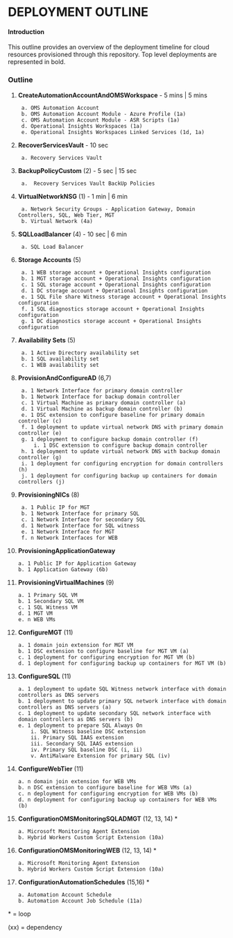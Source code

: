 # DEPLOYMENT OUTLINE

#### Introduction
This outline provides an overview of the deployment timeline for cloud resources provisioned through this repository. Top level deployments are represented in bold.

### Outline

1. **CreateAutomationAccountAndOMSWorkspace** - 5 mins | 5 mins

        a. OMS Automation Account
        b. OMS Automation Account Module - Azure Profile (1a)  
        c. OMS Automation Account Module - ASR Scripts (1a)
        d. Operational Insights Workspaces (1a)
        e. Operational Insights Workspaces Linked Services (1d, 1a)

2. **RecoverServicesVault** - 10 sec

        a. Recovery Services Vault

3. **BackupPolicyCustom** (2) - 5 sec | 15 sec

        a.  Recovery Services Vault BackUp Policies

4. **VirtualNetworkNSG** (1) - 1 min | 6 min

        a. Network Security Groups - Application Gateway, Domain Controllers, SQL, Web Tier, MGT
        b. Virtual Network (4a)

5. **SQLLoadBalancer** (4) - 10 sec | 6 min

        a. SQL Load Balancer

6. **Storage Accounts** (5)

        a. 1 WEB storage account + Operational Insights configuration
        b. 1 MGT storage account + Operational Insights configuration
        c. 1 SQL storage account + Operational Insights configuration
        d. 1 DC storage account + Operational Insights configuration
        e. 1 SQL File share Witness storage account + Operational Insights configuration
        f. 1 SQL diagnostics storage account + Operational Insights configuration
        g. 1 DC diagnostics storage account + Operational Insights configuration

7. **Availability Sets** (5)

        a. 1 Active Directory availability set
        b. 1 SQL availability set
        c. 1 WEB availability set

8. **ProvisionAndConfigureAD** (6,7)

        a. 1 Network Interface for primary domain controller
        b. 1 Network Interface for backup domain controller
        c. 1 Virtual Machine as primary domain controller (a)
        d. 1 Virtual Machine as backup domain controller (b)
        e. 1 DSC extension to configure baseline for primary domain controller (c)
        f. 1 deployment to update virtual network DNS with primary domain controller (e)
        g. 1 deployment to configure backup domain controller (f)
            i. 1 DSC extension to configure backup domain controller
        h. 1 deployment to update virtual network DNS with backup domain controller (g)
        i. 1 deployment for configuring encryption for domain controllers (h)
        j. 1 deployment for configuring backup up containers for domain controllers (j)

9. **ProvisioningNICs** (8)

        a. 1 Public IP for MGT
        b. 1 Network Interface for primary SQL
        c. 1 Network Interface for secondary SQL
        d. 1 Network Interface for SQL witness
        e. 1 Network Interface for MGT
        f. n Network Interfaces for WEB

10. **ProvisioningApplicationGateway**

        a. 1 Public IP for Application Gateway
        b. 1 Application Gateway (6b)

11. **ProvisioningVirtualMachines** (9)

        a. 1 Primary SQL VM
        b. 1 Secondary SQL VM
        c. 1 SQL Witness VM
        d. 1 MGT VM
        e. n WEB VMs

12. **ConfigureMGT** (11)

        a. 1 domain join extension for MGT VM
        b. 1 DSC extension to configure baseline for MGT VM (a)
        c. 1 deployment for configuring encryption for MGT VM (b)
        d. 1 deployment for configuring backup up containers for MGT VM (b)

13. **ConfigureSQL** (11)

        a. 1 deployment to update SQL Witness network interface with domain controllers as DNS servers
        b. 1 deployment to update primary SQL network interface with domain controllers as DNS servers (a)
        c. 1 deployment to update secondary SQL network interface with domain controllers as DNS servers (b)
        e. 1 deployment to prepare SQL Always On
            i. SQL Witness baseline DSC extension
            ii. Primary SQL IAAS extension
            iii. Secondary SQL IAAS extension
            iv. Primary SQL baseline DSC (i, ii)
            v. AntiMalware Extension for primary SQL (iv)

14. **ConfigureWebTier** (11)

        a. n domain join extension for WEB VMs
        b. n DSC extension to configure baseline for WEB VMs (a)
        c. n deployment for configuring encryption for WEB VMs (b)
        d. n deployment for configuring backup up containers for WEB VMs (b)

15. **ConfigurationOMSMonitoringSQLADMGT** (12, 13, 14) \*

        a. Microsoft Monitoring Agent Extension
        b. Hybrid Workers Custom Script Extension (10a)

16. **ConfigurationOMSMonitoringWEB** (12, 13, 14) \*

        a. Microsoft Monitoring Agent Extension
        b. Hybrid Workers Custom Script Extension (10a)

17. **ConfigurationAutomationSchedules** (15,16) \*

        a. Automation Account Schedule
        b. Automation Account Job Schedule (11a)


  \* = loop

  (xx) = dependency                      
